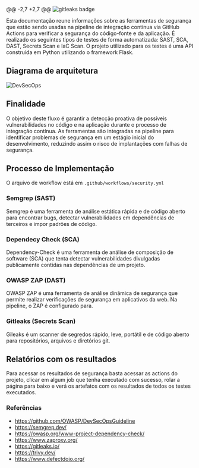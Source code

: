 @@ -2,7 +2,7 @@
<img alt="gitleaks badge" src="https://img.shields.io/badge/protected%20by-gitleaks-blue">

Esta documentação reune informações sobre as ferramentas de segurança que estão sendo usadas na pipeline de integração contínua via GitHub Actions para verificar a segurança do código-fonte e da aplicação. É realizado os seguintes tipos de testes de forma automatizada: SAST, SCA, DAST, Secrets Scan e IaC Scan. O projeto utilizado para os testes é uma API construida em Python utilizando o framework Flask.

 
## Diagrama de arquitetura
![DevSecOps](/devsecops.png "DevSecOps")

## Finalidade
O objetivo deste fluxo é garantir a detecção proativa de possíveis vulnerabilidades no código e na aplicação durante o processo de integração contínua. As ferramentas são integradas na pipeline para identificar problemas de segurança em um estágio inicial do desenvolvimento, reduzindo assim o risco de implantações com falhas de segurança.
## Processo de Implementação
O arquivo de workflow está em ```.github/workflows/security.yml```
### Semgrep (SAST)
Semgrep é uma ferramenta de análise estática rápida e de código aberto para encontrar bugs, detectar vulnerabilidades em dependências de terceiros e impor padrões de código.
### Dependecy Check (SCA)
Dependency-Check é uma ferramenta de análise de composição de software (SCA) que tenta detectar vulnerabilidades divulgadas publicamente contidas nas dependências de um projeto.
### OWASP ZAP (DAST)
OWASP ZAP é uma ferramenta de análise dinâmica de segurança que permite realizar verificações de segurança em aplicativos da web. Na pipeline, o ZAP é configurado para.
### Gitleaks (Secrets Scan)
Gileaks é um scanner de segredos rápido, leve, portátil e de código aberto para repositórios, arquivos e diretórios git. 
## Relatórios com os resultados
Para acessar os resultados de segurança basta acessar as actions do projeto, clicar em algum job que tenha executado com sucesso, rolar a página para baixo e verá os artefatos com os resultados de todos os testes executados.
### Referências
- https://github.com/OWASP/DevSecOpsGuideline
- https://semgrep.dev/
- https://owasp.org/www-project-dependency-check/
- https://www.zaproxy.org/
- https://gitleaks.io/
- https://trivy.dev/
- https://www.defectdojo.org/
